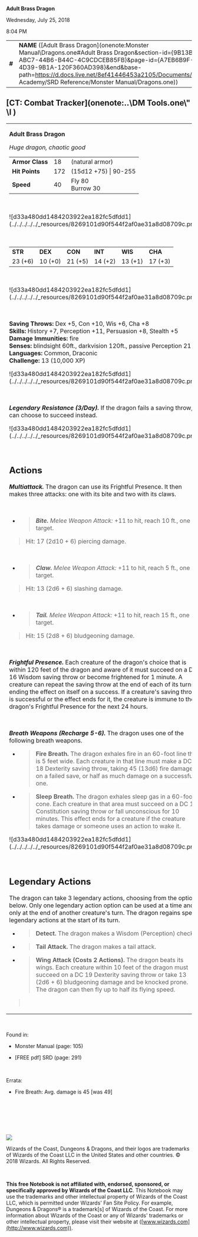
**Adult Brass Dragon**

Wednesday, July 25, 2018

8:04 PM

|        |                                                                                                                                                                                                                                                                                                                      |        |         |         |     |       |          |
|--------|----------------------------------------------------------------------------------------------------------------------------------------------------------------------------------------------------------------------------------------------------------------------------------------------------------------------|--------|---------|---------|-----|-------|----------|
| **\#** | **NAME** ([Adult Brass Dragon](onenote:Monster Manual\\Dragons.one#Adult Brass Dragon&section-id={9B13BEB9-ABC7-44B6-B44C-4C9CDCEB85FB}&page-id={A7EB6B9F-2D99-4D39-9B1A-120F360AD398}&end&base-path=https://d.docs.live.net/8ef41446453a2105/Documents/Adventure Academy/SRD Reference/Monster Manual/Dragons.one)) | **18** | **172** | **172** | \-  | Notes | 10000 XP |

## [CT: Combat Tracker](onenote:..\\DM Tools.one\\" \l )

<table><tbody><tr class="odd"><td><p><strong>Adult Brass Dragon</strong></p><p><em>Huge dragon, chaotic good<br />
</em></p><table><tbody><tr class="odd"><td><strong>Armor Class</strong></td><td>18</td><td>(natural armor)</td></tr><tr class="even"><td><strong>Hit Points</strong></td><td>172</td><td>(15d12 +75) | 90-255</td></tr><tr class="odd"><td><strong>Speed</strong></td><td>40</td><td>Fly 80<br />
Burrow 30</td></tr></tbody></table><p> </p><p>![d33a480dd1484203922ea182fc5dfdd1](../../../../../_resources/8269101d90f544f2af0ae31a8d08709c.png)</p><p> </p><table><tbody><tr class="odd"><td><strong>STR</strong></td><td><strong>DEX</strong></td><td><strong>CON</strong></td><td><strong>INT</strong></td><td><strong>WIS</strong></td><td><strong>CHA</strong></td></tr><tr class="even"><td>23 (+6)</td><td>10 (+0)</td><td>21 (+5)</td><td>14 (+2)</td><td>13 (+1)</td><td>17 (+3)</td></tr></tbody></table><p> </p><p>![d33a480dd1484203922ea182fc5dfdd1](../../../../../_resources/8269101d90f544f2af0ae31a8d08709c.png)</p><p> </p><p><strong>Saving Throws:</strong> Dex +5, Con +10, Wis +6, Cha +8<br />
<strong>Skills:</strong> History +7, Perception +11, Persuasion +8, Stealth +5<br />
<strong>Damage Immunities:</strong> fire<br />
<strong>Senses:</strong> blindsight 60ft., darkvision 120ft., passive Perception 21<br />
<strong>Languages:</strong> Common, Draconic<br />
<strong>Challenge:</strong> 13 (10,000 XP)</p><p>![d33a480dd1484203922ea182fc5dfdd1](../../../../../_resources/8269101d90f544f2af0ae31a8d08709c.png)</p><p> </p><p><em><strong>Legendary Resistance (3/Day).</strong></em> If the dragon fails a saving throw, it can choose to succeed instead.</p><p>![d33a480dd1484203922ea182fc5dfdd1](../../../../../_resources/8269101d90f544f2af0ae31a8d08709c.png)</p><p> </p><h2 id="actions"><strong>Actions</strong></h2><p><em><strong>Multiattack.</strong></em> The dragon can use its Frightful Presence. It then makes three attacks: one with its bite and two with its claws.</p><p> </p><ul><li><blockquote><p><em><strong>Bite.</strong> Melee Weapon Attack:</em> +11 to hit, reach 10 ft., one target.</p></blockquote></li></ul><blockquote><p>Hit: 17 (2d10 + 6) piercing damage.</p></blockquote><p> </p><ul><li><blockquote><p><em><strong>Claw.</strong> Melee Weapon Attack:</em> +11 to hit, reach 5 ft., one target.</p></blockquote></li></ul><blockquote><p>Hit: 13 (2d6 + 6) slashing damage.</p></blockquote><p> </p><ul><li><blockquote><p><em><strong>Tail.</strong> Melee Weapon Attack:</em> +11 to hit, reach 15 ft., one target.</p></blockquote></li></ul><blockquote><p>Hit: 15 (2d8 + 6) bludgeoning damage.</p></blockquote><p> </p><p><em><strong>Frightful Presence.</strong></em> Each creature of the dragon's choice that is within 120 feet of the dragon and aware of it must succeed on a DC 16 Wisdom saving throw or become frightened for 1 minute. A creature can repeat the saving throw at the end of each of its turns, ending the effect on itself on a success. If a creature's saving throw is successful or the effect ends for it, the creature is immune to the dragon's Frightful Presence for the next 24 hours.</p><p> </p><p><em><strong>Breath Weapons (Recharge 5-6).</strong></em> The dragon uses one of the following breath weapons.</p><ul><li><blockquote><p><strong>Fire Breath.</strong> The dragon exhales fire in an 60-foot line that is 5 feet wide. Each creature in that line must make a DC 18 Dexterity saving throw, taking 45 (13d6) fire damage on a failed save, or half as much damage on a successful one.</p></blockquote></li><li><blockquote><p><strong>Sleep Breath.</strong> The dragon exhales sleep gas in a 60-foot cone. Each creature in that area must succeed on a DC 18 Constitution saving throw or fall unconscious for 10 minutes. This effect ends for a creature if the creature takes damage or someone uses an action to wake it.</p></blockquote></li></ul><p>![d33a480dd1484203922ea182fc5dfdd1](../../../../../_resources/8269101d90f544f2af0ae31a8d08709c.png)</p><p> </p><h2 id="legendary-actions"><strong>Legendary Actions</strong></h2><p>The dragon can take 3 legendary actions, choosing from the options below. Only one legendary action option can be used at a time and only at the end of another creature's turn. The dragon regains spent legendary actions at the start of its turn.</p><ul><li><blockquote><p><strong>Detect.</strong> The dragon makes a Wisdom (Perception) check.</p></blockquote></li><li><blockquote><p><strong>Tail Attack.</strong> The dragon makes a tail attack.</p></blockquote></li><li><blockquote><p><strong>Wing Attack (Costs 2 Actions).</strong> The dragon beats its wings. Each creature within 10 feet of the dragon must succeed on a DC 19 Dexterity saving throw or take 13 (2d6 + 6) bludgeoning damage and be knocked prone. The dragon can then fly up to half its flying speed.</p></blockquote></li></ul><blockquote><p> </p></blockquote></td></tr></tbody></table>

 

Found in:

-   Monster Manual (page: 105)

-   \[FREE pdf\] SRD (page: 291)

 

Errata:

-   Fire Breath: Avg. damage is 45 \[was 49\]

 

 

 

![](tmp\media\image2.png)

Wizards of the Coast, Dungeons & Dragons, and their logos are trademarks of Wizards of the Coast LLC in the United States and other countries. © 2018 Wizards. All Rights Reserved.

 

**This free Notebook is not affiliated with, endorsed, sponsored, or specifically approved by Wizards of the Coast LLC**. This Notebook may use the trademarks and other intellectual property of Wizards of the Coast LLC, which is permitted under Wizards' Fan Site Policy. For example, Dungeons & Dragons® is a trademark\[s\] of Wizards of the Coast. For more information about Wizards of the Coast or any of Wizards' trademarks or other intellectual property, please visit their website at ([www.wizards.com](http://www.wizards.com)).
